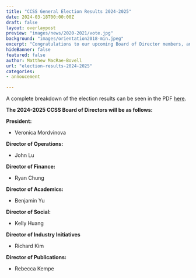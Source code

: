 ```yaml
---
title: "CCSS General Election Results 2024-2025"
date: 2024-03-18T00:00:00Z
draft: false
layout: overlaypost
preview: "images/news/2020-2021/vote.jpg"
background: "images/orientation2018-min.jpeg"
excerpt: "Congratulations to our upcoming Board of Director members, and thank you to all candidates for getting involved with the CCSS!"
hideBanner: false
featured: false
author: Matthew MacRae-Bovell
url: "election-results-2024-2025"
categories:
- annoucement

---
```


A complete breakdown of the election results can be seen in the PDF [here](/pdfs/2023-2024/ccss-2024-election-results.pdf).

**The 2024-2025 CCSS Board of Directors will be as follows:**

**President:**
- Veronica Mordvinova

**Director of Operations:**
- John Lu

**Director of Finance:**
- Ryan Chung

**Director of Academics:**

- Benjamin Yu

**Director of Social:**
- Kelly Huang

**Director of Industry Initiatives**
- Richard Kim

**Director of Publications:**
- Rebecca Kempe
